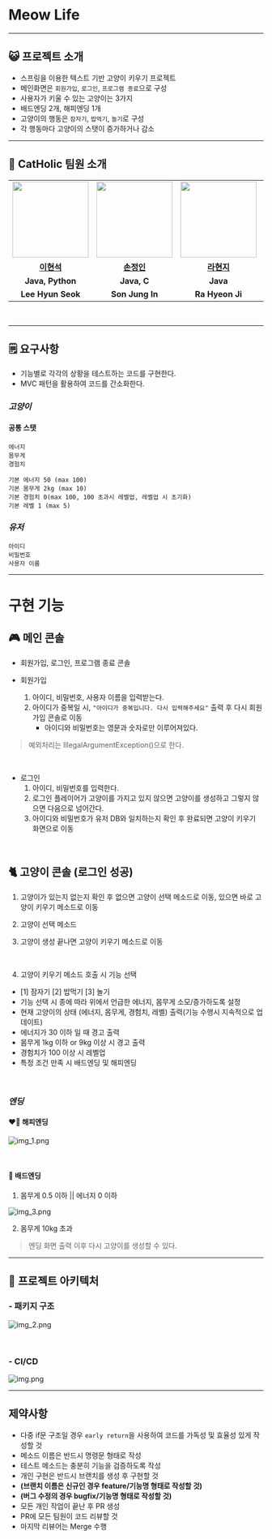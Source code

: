 # Meow Life

---

## 😺 프로젝트 소개
- 스프링을 이용한 텍스트 기반 고양이 키우기 프로젝트
- 메인화면은 `회원가입`, `로그인`, `프로그램 종료`으로 구성
- 사용자가 키울 수 있는 고양이는 3가지
- 배드엔딩 2개, 해피엔딩 1개
- 고양이의 행동은 `잠자기`, `밥먹기`, `놀기`로 구성
- 각 행동마다 고양이의 스탯이 증가하거나 감소

---------------------------

## 👋 CatHolic 팀원 소개
<table>
  <tr>
    <td align="center"><a href="https://github.com/bbbbooo"><img src="https://avatars.githubusercontent.com/bbbbooo" width="150px;" alt="">
    <td align="center"><a href="https://github.com/Dylan-SonJungin"><img src="https://avatars.githubusercontent.com/Dylan-SonJungin" width="150px;" alt="">
    <td align="center"><a href="https://github.com/raxchaz"><img src="https://avatars.githubusercontent.com/raxchaz" width="150px;" alt="">
    <td align="center"><a href="https://github.com/numerical43"><img src="https://avatars.githubusercontent.com/numerical43" width="150px;" alt="">
    <td align="center"><a href="https://github.com/hodin030"><img src="https://avatars.githubusercontent.com/hodin030" width="150px;" alt="">
    </td>
  </tr>
  <tr>
    <td align="center"><a href="https://github.com/bbbbooon"><b>이현석</b></td>
    <td align="center"><a href="https://github.com/Dylan-SonJungin"><b>손정인</b></td>
    <td align="center"><a href="https://github.com/raxchaz"><b>라현지</b></td>
    <td align="center"><a href="https://github.com/numerical43"><b>강수의</b></td>
    <td align="center"><a href="https://github.com/hodin030"><b>이효진</b></td>
  </tr>
  <tr>
    <td align="center"><strong>Java, Python</strong></td>
    <td align="center"><strong>Java, <strong>C</strong></td>
    <td align="center"><strong>Java</strong></td>
    <td align="center">C, <strong>Java</strong></td>
    <td align="center"><strong>Java</strong></td>
  </tr>
  <tr>
    <td align="center"><strong>Lee Hyun Seok</strong></td>
    <td align="center"><strong>Son Jung In</strong></td>
    <td align="center"><strong>Ra Hyeon Ji</strong></td>
    <td align="center"><strong>SUI</strong></td>
    <td align="center"><strong>Lee Hyo Jin</strong></td>
  </tr>
</table>

<br>

------------------------

## 🗒️ 요구사항
- 기능별로 각각의 상황을 테스트하는 코드를 구현한다.
- MVC 패턴을 활용하여 코드를 간소화한다.

### *고양이*
#### 공통 스탯
    에너지
    몸무게
    경험치

    기본 에너지 50 (max 100)
    기본 몸무게 2kg (max 10)
    기본 경험치 0(max 100, 100 초과시 레벨업, 레벨업 시 초기화)
    기본 레벨 1 (max 5)


### *유저*
    아이디
    비밀번호
    사용자 이름

----------------------------

# 구현 기능
## 🎮 메인 콘솔
- 회원가입, 로그인, 프로그램 종료 콘솔


- 회원가입
  1. 아이디, 비밀번호, 사용자 이름을 입력받는다.
  2. 아이디가 중복일 시, `"아이디가 중복입니다. 다시 입력해주세요"` 출력 후 다시 회원가입 콘솔로 이동
     - 아이디와 비밀번호는 영문과 숫자로만 이루어져있다. 
> 예외처리는 IllegalArgumentException()으로 한다.   



<br>

- 로그인
  1. 아이디, 비밀번호를 입력한다.
  2. 로그인 플레이어가 고양이를 가지고 있지 않으면 고양이를 생성하고 그렇지 않으면 다음으로 넘어간다.
  3. 아이디와 비밀번호가 유저 DB와 일치하는지 확인 후 완료되면 고양이 키우기 화면으로 이동


<br>


## 🐈 고양이 콘솔 (로그인 성공)

1. 고양이가 있는지 없는지 확인 후 없으면 고양이 선택 메소드로 이동, 있으면 바로 고양이 키우기 메소드로 이동
2. 고양이 선택 메소드

3. 고양이 생성 끝나면 고양이 키우기 메소드로 이동

<br>

4. 고양이 키우기 메소드 호출 시 기능 선택
- [1] 잠자기 [2] 밥먹기 [3] 놀기
- 기능 선택 시 종에 따라 위에서 언급한 에너지, 몸무게 소모/증가하도록 설정
- 현재 고양이의 상태 (에너지, 몸무게, 경험치, 레벨) 출력(기능 수행시 지속적으로 업데이트)
- 에너지가 30 이하 일 때 경고 출력
- 몸무게 1kg 이하 or 9kg 이상 시 경고 출력
- 경험치가 100 이상 시 레벨업
- 특정 조건 만족 시 배드엔딩 및 해피엔딩


<br>

### *엔딩*
#### ❤️‍🔥 해피엔딩

![img_1.png](img_1.png)

<br>

#### 👿 배드엔딩
1. 몸무게 0.5 이하 || 에너지 0 이하

![img_3.png](img_3.png)

2. 몸무게 10kg 초과



> 엔딩 화면 출력 이후 다시 고양이를 생성할 수 있다.


---
## 🧱 프로젝트 아키텍처

### - 패키지 구조

![img_2.png](img_2.png)

<br>

### - CI/CD

![img.png](img.png)

---

## 제약사항
- 다중 if문 구조일 경우 `early return`을 사용하여 코드를 가독성 및 효율성 있게 작성할 것
- 메소드 이름은 반드시 명령문 형태로 작성
- 테스트 메소드는 충분히 기능을 검증하도록 작성
- 개인 구현은 반드시 브랜치를 생성 후 구현할 것
- **(브랜치 이름은 신규인 경우 feature/기능명 형태로 작성할 것)**   
- **(버그 수정의 경우 bugfix/기능명 형태로 작성할 것)**
- 모든 개인 작업이 끝난 후 PR 생성
- PR에 모든 팀원이 코드 리뷰할 것
- 마지막 리뷰어는 Merge 수행
